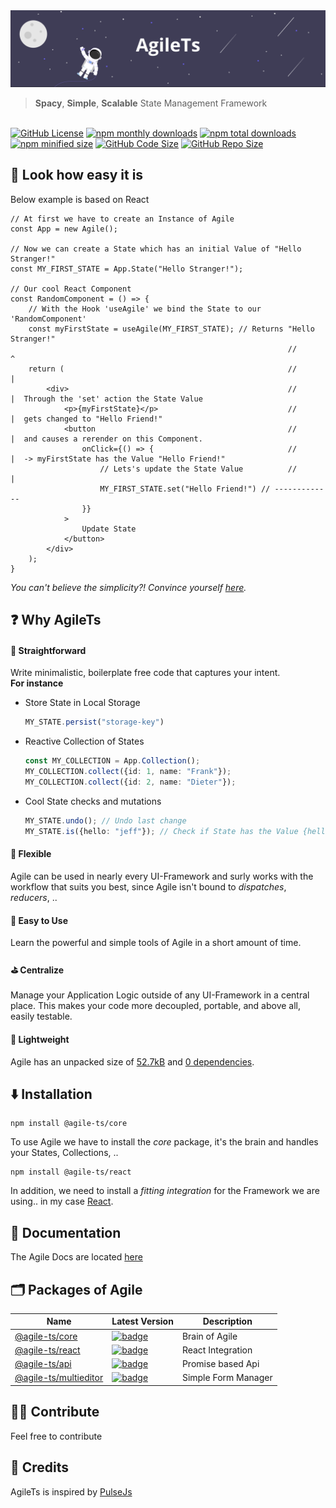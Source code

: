  <img src="static/header_background.png" alt="Banner">
 
 > **Spacy**, **Simple**, **Scalable** State Management Framework
 
 <br />

 <a href="https://github.com/agile-ts/agile">
  <img src="https://img.shields.io/github/license/agile-ts/agile.svg" alt="GitHub License"></a>
<a href="https://npm.im/@agile-ts/core">
  <img src="https://img.shields.io/npm/dm/@agile-ts/core.svg" alt="npm monthly downloads"></a>
<a href="https://npm.im/@agile-ts/core">
  <img src="https://img.shields.io/npm/dt/@agile-ts/core.svg" alt="npm total downloads"></a>
<a href="https://npm.im/@agile-ts/core">
  <img src="https://img.shields.io/bundlephobia/min/@agile-ts/core.svg" alt="npm minified size"></a>
<a href="https://github.com/agile-ts/agile">
  <img src="https://img.shields.io/github/languages/code-size/agile-ts/agile.svg" alt="GitHub Code Size"></a>
<a href="https://github.com/agile-ts/agile">
  <img src="https://img.shields.io/github/repo-size/agile-ts/agile.svg" alt="GitHub Repo Size"></a>


## 🚀 Look how easy it is 
Below example is based on React
```tsx
// At first we have to create an Instance of Agile
const App = new Agile();

// Now we can create a State which has an initial Value of "Hello Stranger!"
const MY_FIRST_STATE = App.State("Hello Stranger!");

// Our cool React Component
const RandomComponent = () => {
    // With the Hook 'useAgile' we bind the State to our 'RandomComponent'
    const myFirstState = useAgile(MY_FIRST_STATE); // Returns "Hello Stranger!"
                                                              //       ^
    return (                                                  //       |
        <div>                                                 //       |  Through the 'set' action the State Value 
            <p>{myFirstState}</p>                             //       |  gets changed to "Hello Friend!" 
            <button                                           //       |  and causes a rerender on this Component.
                onClick={() => {                              //       |  -> myFirstState has the Value "Hello Friend!"
                    // Lets's update the State Value          //       |
                    MY_FIRST_STATE.set("Hello Friend!") // -------------
                }}
            >
                Update State
            </button>
        </div>
    );
}
```
_You can't believe the simplicity?! Convince yourself [here](https://codesandbox.io/s/agilets-first-state-f12cz)._


## ❓ Why AgileTs

#### 🚅 Straightforward
Write minimalistic, boilerplate free code that captures your intent. <br />
**For instance**
- Store State in Local Storage
  ```ts
  MY_STATE.persist("storage-key")
  ```
- Reactive Collection of States
  ```ts
  const MY_COLLECTION = App.Collection();
  MY_COLLECTION.collect({id: 1, name: "Frank"});
  MY_COLLECTION.collect({id: 2, name: "Dieter"});
  ```
- Cool State checks and mutations
  ```ts
  MY_STATE.undo(); // Undo last change
  MY_STATE.is({hello: "jeff"}); // Check if State has the Value {hello: "jeff"}
  ```

#### 🤸‍ Flexible
Agile can be used in nearly every UI-Framework 
and surly works with the workflow that suits you best, 
since Agile isn't bound to _dispatches_, _reducers_, ..

#### 🎯 Easy to Use
Learn the powerful and simple tools of Agile in a short amount of time.

#### ⛳️ Centralize
Manage your Application Logic outside of any UI-Framework in a central place.
This makes your code more decoupled, portable, and above all, easily testable. 

#### 🍃 Lightweight
Agile has an unpacked size of [52.7kB](https://bundlephobia.com/result?p=@agile-ts/core@0.0.6) 
and [0 dependencies](https://www.npmjs.com/package/@agile-ts/core).


## ⬇️ Installation
```
npm install @agile-ts/core
```
To use Agile we have to install the _core_ package, it's the brain and handles your States, Collections, ..
<br />
```
npm install @agile-ts/react
```
In addition, we need to install a _fitting integration_ for the Framework we are using.. in my case [React](https://www.npmjs.com/package/@agile-ts/react).


## 📄 Documentation
The Agile Docs are located [here](https://agile-ts.org/docs/)


## 🗂 Packages of Agile
| Name                                                                     |                                                                               Latest Version                                                                                | Description                               |
| ------------------------------------------------------------------------ | --------------------------------------------------------------------------------------------------------------------------------------------------------------------------- | ----------------------------------------- |
| [@agile-ts/core](/packages/core)                                         |               [![badge](https://img.shields.io/npm/v/@agile-ts/core.svg?style=flat-square)](https://www.npmjs.com/package/@agile-ts/core)                                   | Brain of Agile                            |
| [@agile-ts/react](/packages/react)                                       |               [![badge](https://img.shields.io/npm/v/@agile-ts/react.svg?style=flat-square)](https://www.npmjs.com/package/@agile-ts/react)                                 | React Integration                         |
| [@agile-ts/api](/packages/api)                                           |               [![badge](https://img.shields.io/npm/v/@agile-ts/api.svg?style=flat-square)](https://www.npmjs.com/package/@agile-ts/api)                                     | Promise based Api                         |
| [@agile-ts/multieditor](/packages/multieditor)                           |               [![badge](https://img.shields.io/npm/v/@agile-ts/multieditor.svg?style=flat-square)](https://www.npmjs.com/package/@agile-ts/multieditor)                     | Simple Form Manager                       |


## 👨‍💻 Contribute
Feel free to contribute


## 🌠 Credits
AgileTs is inspired by [PulseJs](https://github.com/pulse-framework/pulse)
